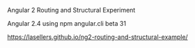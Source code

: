 Angular 2 Routing and Structural Experiment

Angular 2.4 using npm angular.cli beta 31

https://lasellers.github.io/ng2-routing-and-structural-example/
